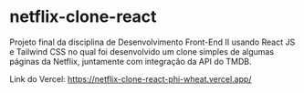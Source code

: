 # netflix-clone-react
Projeto final da disciplina de Desenvolvimento Front-End II usando React JS e Tailwind CSS no qual foi desenvolvido um clone simples de algumas páginas da Netflix, juntamente com integração da API do TMDB.

Link do Vercel: https://netflix-clone-react-phi-wheat.vercel.app/
